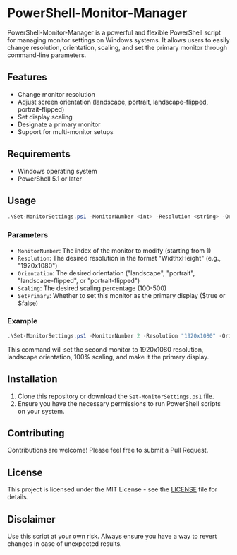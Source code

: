 # PowerShell-Monitor-Manager

PowerShell-Monitor-Manager is a powerful and flexible PowerShell script for managing monitor settings on Windows systems. It allows users to easily change resolution, orientation, scaling, and set the primary monitor through command-line parameters.

## Features

- Change monitor resolution
- Adjust screen orientation (landscape, portrait, landscape-flipped, portrait-flipped)
- Set display scaling
- Designate a primary monitor
- Support for multi-monitor setups

## Requirements

- Windows operating system
- PowerShell 5.1 or later

## Usage

```powershell
.\Set-MonitorSettings.ps1 -MonitorNumber <int> -Resolution <string> -Orientation <string> -Scaling <int> -SetPrimary <bool>
```

### Parameters

- `MonitorNumber`: The index of the monitor to modify (starting from 1)
- `Resolution`: The desired resolution in the format "WidthxHeight" (e.g., "1920x1080")
- `Orientation`: The desired orientation ("landscape", "portrait", "landscape-flipped", or "portrait-flipped")
- `Scaling`: The desired scaling percentage (100-500)
- `SetPrimary`: Whether to set this monitor as the primary display ($true or $false)

### Example

```powershell
.\Set-MonitorSettings.ps1 -MonitorNumber 2 -Resolution "1920x1080" -Orientation "landscape" -Scaling 100 -SetPrimary $true
```

This command will set the second monitor to 1920x1080 resolution, landscape orientation, 100% scaling, and make it the primary display.

## Installation

1. Clone this repository or download the `Set-MonitorSettings.ps1` file.
2. Ensure you have the necessary permissions to run PowerShell scripts on your system.

## Contributing

Contributions are welcome! Please feel free to submit a Pull Request.

## License

This project is licensed under the MIT License - see the [LICENSE](LICENSE) file for details.

## Disclaimer

Use this script at your own risk. Always ensure you have a way to revert changes in case of unexpected results.

